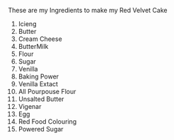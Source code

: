 These are my Ingredients to make my Red Velvet Cake
1. Icieng
2. Butter
3. Cream Cheese
4. ButterMilk
5. Flour
6. Sugar
7. Venilla
8. Baking Power
9. Venilla Extact
10. All Pourpouse Flour
11. Unsalted Butter
12. Vigenar
13. Egg
14. Red Food Colouring
15. Powered Sugar